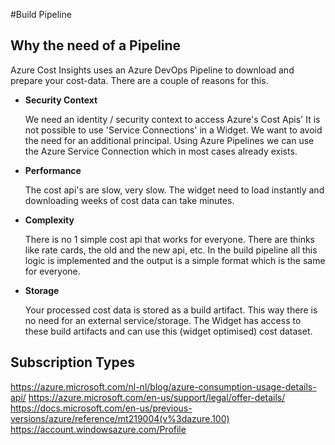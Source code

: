 
#Build Pipeline

## Why the need of a Pipeline

Azure Cost Insights uses an Azure DevOps Pipeline to download and prepare your cost-data. There are a couple of reasons for this. 
- **Security Context**
  
   We need an identity / security context to access Azure's Cost Apis' It is not possible to use 'Service Connections' in a Widget. We want to avoid the need for an additional principal. Using Azure Pipelines we can use the Azure Service Connection which in most cases already exists.

- **Performance**

   The cost api's are slow, very slow. The widget need to load instantly and downloading weeks of cost data can take minutes.

- **Complexity**
   
   There is no 1 simple cost api that works for everyone. There are thinks like rate cards, the old and the new api, etc. In the build pipeline all this logic is implemented and the output is a simple format which is the same for everyone.  

- **Storage**

   Your processed cost data is stored as a build artifact. This way there is no need for an external service/storage. The Widget has access to these build artifacts and can use this (widget optimised) cost dataset. 
 
## Subscription Types
https://azure.microsoft.com/nl-nl/blog/azure-consumption-usage-details-api/
https://azure.microsoft.com/en-us/support/legal/offer-details/
https://docs.microsoft.com/en-us/previous-versions/azure/reference/mt219004(v%3dazure.100)
https://account.windowsazure.com/Profile